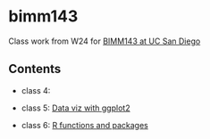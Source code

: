 # bimm143
Class work from W24 for [BIMM143 at UC San Diego](https://bioboot.github.io/bimm143_W24/)

## Contents

- class 4:

- class 5: [Data viz with ggplot2]()

- class 6: [R functions and packages]()
